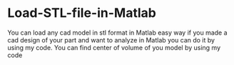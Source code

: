 # Load-STL-file-in-Matlab
You can load any cad model in stl format in Matlab easy way
if you made a cad design of your part and want to analyze in Matlab you can do it by using my code.
You can find center of volume of you model by using my code
